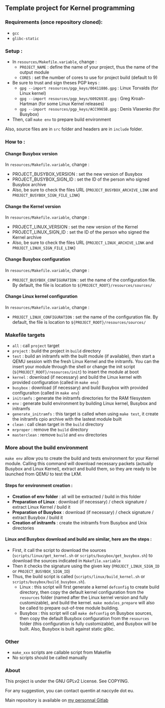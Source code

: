 
## Template project for Kernel programming

### Requirements (once repository cloned):
* `gcc`
* `glibc-static`

### Setup :

* In `resources/Makefile.variable`, change :
  * `PROJECT_NAME` : define the name of your project, thus the name of the output module
  * `CORES` : set the number of cores to use for project build (default to 9)
* Be sure to trust and sign theses PGP keys :
  * `gpg --import resources/pgp_keys/00411886.gpg` : Linux Torvalds (for Linux kernel)
  * `gpg --import resources/pgp_keys/6092693E.gpg` : Greg Kroah-Hartman (for some Linux Kernel releases)
  * `gpg --import resources/pgp_keys/ACC9965B.gpg` : Denis Vlasenko (for Busybox)
* Then, call `make env` to prepare build environment

Also, source files are in `src` folder and headers are in `include` folder.

### How to :

#### Change Busybox version
In `resources/Makefile.variable`, change :
* PROJECT_BUSYBOX_VERSION : set the new version of Busybox
* PROJECT_BUSYBOX_SIGN_ID : set the ID of the person who signed Busybox archive
* Also, be sure to check the files URL (`PROJECT_BUSYBOX_ARCHIVE_LINK` and `PROJECT_BUSYBOX_SIGN_FILE_LINK`)

#### Change the Kernel version
In `resources/Makefile.variable`, change :
* PROJECT_LINUX_VERSION : set the new version of the Kernel
* PROJECT_LINUX_SIGN_ID : set the ID of the person who signed the Kernel archive
* Also, be sure to check the files URL (`PROJECT_LINUX_ARCHIVE_LINK` and `PROJECT_LINUX_SIGN_FILE_LINK`)

#### Change Busybox configuration
In `resources/Makefile.variable`, change :
* `PROJECT_BUSYBOX_CONFIGURATION` : set the name of the configuration file. By default, the file is location to `${PROJECT_ROOT}/resources/sources/`

#### Change Linux kernel configuration
In `resources/Makefile.variable`, change :
* `PROJECT_LINUX_CONFIGURATION` : set the name of the configuration file. By default, the file is location to `${PROJECT_ROOT}/resources/sources/`


### Makefile targets
* `all` : call `project` target
* `project` : build the project in `build` directory
* `test` : build an initramfs with the built module (if available), then start a QEMU session with the fresh Linux Kernel and the initramfs. You can the insert your module through the shell or change the init script (`${PROJECT_ROOT}/resources/init`) to insert the module at boot
* `kernel` : download (if necessary) and build the Linux kernel with provided configuration (called in `make env`)
* `busybox` : download (if necessary) and build Busybox with provided configuraiton (called in `make env`)
* `initramfs` : generate the initramfs directories for the RAM filesystem
* `env` : generate build environment by building Linux kernel, Busybox and initramfs
* `generate_initramfs` : this target is called when using `make test`, it create the initramfs cpio archive with the lastest module built
* `clean` : call clean target in the `build` directory
* `mrproper` : remove the `build` directory
* `masterclean` : remove `build` and `env` directories

### More about the build environment
`make env` allow you to create the build and tests environment for your Kernel module.
Calling this command will download necessary packets (actually Busybox and Linux Kernel), extract and build them, so they are ready to be launched from QEMU to test the LKM.

#### Steps for environment creation :
* __Creation of env folder__ : all will be extracted / build in this folder
* __Preparation of Linux__ : download (if necessary) / check signature / extract Linux Kernel / build it
* __Preparation of Busybox__ : download (if necessary) / check signature / extract Busybox / build it
* __Creation of initramfs__ : create the initramfs from Busybox and Unix directories

#### Linux and Busybox download and build are similar, here are the steps :
* First, it call the script to download the sources (`scripts/linux/get_kernel.sh` or `scripts/busybox/get_busybox.sh`) to download the sources indicated in `Makefile.variable`
* Then it checks the signature using the given key (`PROJECT_LINUX_SIGN_ID` or `PROJECT_BUSYBOX_SIGN_ID`)
* Thus, the build script is called (`scripts/linux/build_kernel.sh` or `scripts/busybox/build_busybox.sh`).
   * Linux : this script will first generate a kernel `defconfig` to create build directory, then copy the default kernel configuration from the `resources` folder (named after the Linux kernel version and fully customizable), and build the kernel. `make modules_prepare` will also be called to prepare out-of-tree module building.
   * Busybox : this script will call `make defconfig` on Busybox sources, then copy the default Busybox configuration from the `resources` folder (this configuration is fully customizable), and Busybox will be built. Also, Busybox is built against static glibc.

### Other
* `make_xxx` scripts are callable script from Makefile
* No scripts should be called manually

### About
This project is under the GNU GPLv2 License. See COPYING.

For any suggestion, you can contact quentin at naccyde dot eu.

Main repository is available on [my personnal Gitlab](http://git.naccyde.eu/naccyde/linux-module-template)
